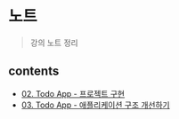 # 노트

> 강의 노트 정리

## contents

- [02. Todo App - 프로젝트 구현](./02-todo-app.md)
- [03. Todo App - 애플리케이션 구조 개선하기](./03-refactor-todo.md)
